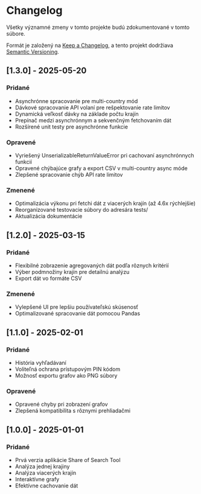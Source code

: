 # Changelog

Všetky významné zmeny v tomto projekte budú zdokumentované v tomto súbore.

Formát je založený na [Keep a Changelog](https://keepachangelog.com/sk/1.0.0/),
a tento projekt dodržiava [Semantic Versioning](https://semver.org/lang/sk/).

## [1.3.0] - 2025-05-20

### Pridané
- Asynchrónne spracovanie pre multi-country mód
- Dávkové spracovanie API volaní pre rešpektovanie rate limitov
- Dynamická veľkosť dávky na základe počtu krajín
- Prepínač medzi asynchrónnym a sekvenčným fetchovaním dát
- Rozšírené unit testy pre asynchrónne funkcie

### Opravené
- Vyriešený UnserializableReturnValueError pri cachovaní asynchrónnych funkcií
- Opravené chýbajúce grafy a export CSV v multi-country async móde
- Zlepšené spracovanie chýb API rate limitov

### Zmenené
- Optimalizácia výkonu pri fetchi dát z viacerých krajín (až 4.6x rýchlejšie)
- Reorganizované testovacie súbory do adresára tests/
- Aktualizácia dokumentácie

## [1.2.0] - 2025-03-15

### Pridané
- Flexibilné zobrazenie agregovaných dát podľa rôznych kritérií
- Výber podmnožiny krajín pre detailnú analýzu
- Export dát vo formáte CSV

### Zmenené
- Vylepšené UI pre lepšiu používateľskú skúsenosť
- Optimalizované spracovanie dát pomocou Pandas

## [1.1.0] - 2025-02-01

### Pridané
- História vyhľadávaní
- Voliteľná ochrana prístupovým PIN kódom
- Možnosť exportu grafov ako PNG súbory

### Opravené
- Opravené chyby pri zobrazení grafov
- Zlepšená kompatibilita s rôznymi prehliadačmi

## [1.0.0] - 2025-01-01

### Pridané
- Prvá verzia aplikácie Share of Search Tool
- Analýza jednej krajiny
- Analýza viacerých krajín
- Interaktívne grafy
- Efektívne cachovanie dát
